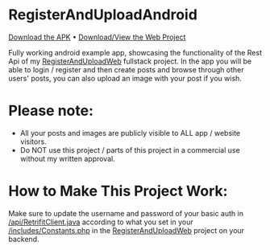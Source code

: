 # RegisterAndUploadAndroid

[Download the APK](https://github.com/5haw4/RegisterAndUploadAndroid/raw/master/RegisterAndUpload.apk) • [Download/View the Web Project](https://github.com/5haw4/RegisterAndUploadWeb)

Fully working android example app, showcasing the functionality of the Rest Api of my [RegisterAndUploadWeb](https://github.com/5haw4/RegisterAndUploadWeb) fullstack project.
In the app you will be able to login / register and then create posts and browse through other users' posts, you can also upload an image with your post if you wish.

# Please note:
- All your posts and images are publicly visible to ALL app / website visitors.
- Do NOT use this project / parts of this project in a commercial use without my written approval.

# How to Make This Project Work:
Make sure to update the username and password of your basic auth in [/api/RetrifitClient.java](https://github.com/5haw4/RegisterAndUploadAndroid/blob/master/RegisterAndUploadAndroid/app/src/main/java/com/test/registerandupload/api/RetrofitClient.java) according to what you set in your [/includes/Constants.php](https://github.com/5haw4/RegisterAndUploadWeb/blob/master/RegisterAndUpload/includes/Constants.php) in the [RegisterAndUploadWeb](https://github.com/5haw4/RegisterAndUploadWeb) project on your backend.
